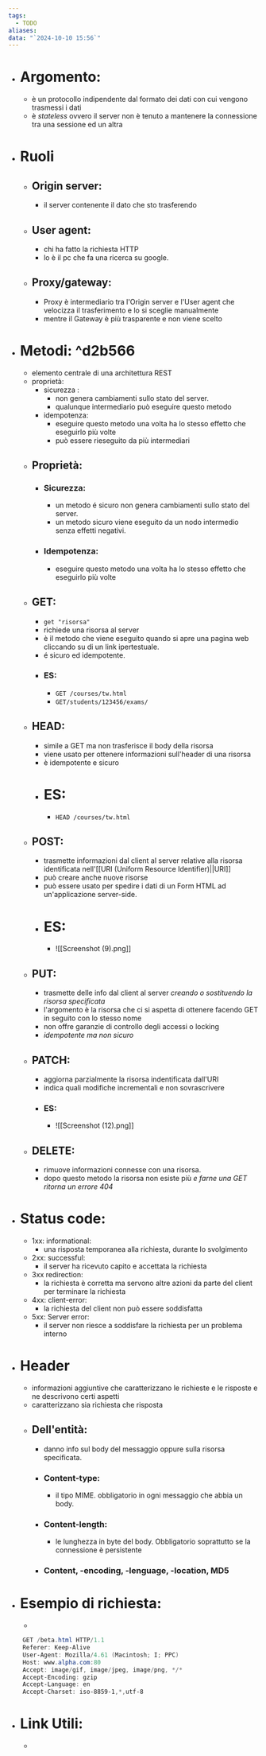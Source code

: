 ```yaml
---
tags:
  - TODO
aliases: 
data: "`2024-10-10 15:56`"
---
```

- # Argomento:
	- è un protocollo indipendente dal formato dei dati con cui vengono trasmessi i dati 
	- è _stateless_ ovvero il server non è tenuto a mantenere la connessione tra una sessione ed un altra 
- # Ruoli 
	- ## Origin server:
		- il server contenente il dato che sto trasferendo
	- ## User agent:
		- chi ha fatto la richiesta HTTP 
		- lo è il pc che fa una ricerca su google.
	- ## Proxy/gateway:
		- Proxy è intermediario tra l'Origin server e l'User agent che velocizza il trasferimento e lo si sceglie manualmente
		- mentre il Gateway è più trasparente e non viene scelto 
- # Metodi: ^d2b566
	- elemento centrale di una architettura REST
	- proprietà:
		- sicurezza :
			- non genera cambiamenti sullo stato del server.
			- qualunque intermediario può eseguire questo metodo
		- idempotenza:
			- eseguire questo metodo una volta ha lo stesso effetto che eseguirlo più volte
			- può essere rieseguito da più intermediari 
	- ## Proprietà:
		- ### Sicurezza:
			- un metodo é sicuro non genera cambiamenti sullo stato del server.
			- un metodo sicuro viene eseguito da un nodo intermedio senza effetti negativi.
	    - ### Idempotenza: 
		    - eseguire questo metodo una volta ha lo stesso effetto che eseguirlo più volte
	- ## GET:
		- `get "risorsa" `
		- richiede una risorsa al server
		- è il metodo che viene eseguito quando si apre una pagina web cliccando su di un link ipertestuale.
		- é sicuro ed idempotente.
		- ### ES:
			- `GET /courses/tw.html`
			- `GET/students/123456/exams/`
	- ## HEAD:
		- simile a GET ma non trasferisce il body della risorsa
	    - viene usato per ottenere informazioni sull'header di una risorsa
	    - è idempotente e sicuro
	    - # ES: 
		    - `HEAD /courses/tw.html`
	- ## POST:
		- trasmette informazioni dal client al server relative alla risorsa identificata nell'[[URI (Uniform Resource Identifier)||URI]] 
		- può creare anche nuove risorse 
		- può essere usato per spedire i dati di un Form HTML ad un'applicazione server-side.
		- # ES:
			- ![[Screenshot (9).png]]
	- ## PUT:
		- trasmette delle info dal client al server _creando o sostituendo la risorsa specificata_  
		- l'argomento è la risorsa che ci si aspetta di ottenere facendo GET in seguito con lo stesso nome 
		- non offre garanzie di controllo degli accessi o locking
		- _idempotente ma non sicuro_
	- ## PATCH:
		- aggiorna parzialmente la risorsa indentificata dall'URI
		- indica quali modifiche incrementali e non sovrascrivere 
		- ### ES:
			- ![[Screenshot (12).png]]
	- ## DELETE:
		- rimuove informazioni connesse con una risorsa.
		- dopo questo metodo la risorsa non esiste più _e farne una GET ritorna un errore 404_  
- # Status code:
	- 1xx: informational:
		- una risposta temporanea alla richiesta, durante lo svolgimento
	- 2xx: successful: 
		- il server ha ricevuto capito e accettata la richiesta
	- 3xx redirection:
		- la richiesta è corretta ma servono altre azioni da parte del client per terminare la richiesta 
	- 4xx: client-error:
		- la richiesta del client non può essere soddisfatta
	- 5xx: Server error: 
		- il server non riesce a soddisfare la richiesta per un problema interno
- # Header 
	- informazioni aggiuntive che caratterizzano le richieste e le risposte e ne descrivono certi aspetti
	- caratterizzano sia richiesta che risposta
	- ## Dell'entità:
		- danno info sul body del messaggio oppure sulla risorsa specificata.
		- ### Content-type: 
			- il tipo MIME. obbligatorio in ogni messaggio che abbia un body.
		- ### Content-length:
			- le lunghezza in byte del body. Obbligatorio soprattutto se la connessione è persistente
		- ### Content, -encoding, -lenguage, -location, MD5
- # Esempio di richiesta:
	- ```
``` powershell
	GET /beta.html HTTP/1.1
	Referer: Keep-Alive
	User-Agent: Mozilla/4.61 (Macintosh; I; PPC)
	Host: www.alpha.com:80
	Accept: image/gif, image/jpeg, image/png, */*
	Accept-Encoding: gzip
	Accept-Language: en
	Accept-Charset: iso-8859-1,*,utf-8

```
- # Link Utili:
	- 